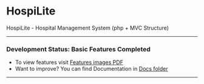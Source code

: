 # HospiLite
HospiLite - Hospital Management System (php + MVC Structure)

***
### Development Status: Basic Features Completed
- To view features visit [Features images PDF](https://github.com/PranavDalvi/HospiLite/blob/main/docs/HospiLite-Features-ss.pdf)
- Want to improve? You can find Documentation in [Docs folder](https://github.com/PranavDalvi/HospiLite/tree/main/docs)
***
